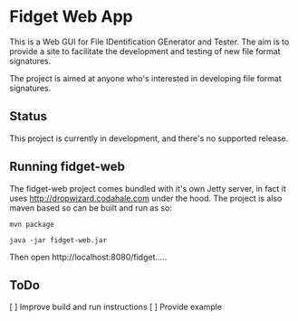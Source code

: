 Fidget Web App
==============
This is a Web GUI for File IDentification GEnerator and Tester.  The aim is
to provide a site to facilitate the development and testing of new file
format signatures.

The project is aimed at anyone who's interested in developing file format
signatures.

Status
------
This project is currently in development, and there's no supported release.

Running fidget-web
------------------
The fidget-web project comes bundled with it's own Jetty server, in fact it
uses http://dropwizard.codahale.com under the hood.  The project is also maven
based so can be built and run as so:
```
mvn package

java -jar fidget-web.jar
```
Then open http://localhost:8080/fidget.....

ToDo
----
[ ] Improve build and run instructions
[ ] Provide example
